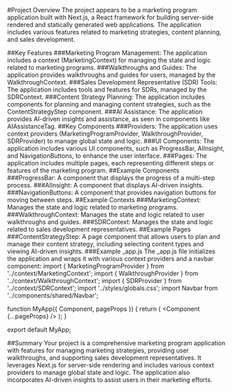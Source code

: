 #Project Overview
The project appears to be a marketing program application built with Next.js, a React framework for building server-side rendered and statically generated web applications. The application includes various features related to marketing strategies, content planning, and sales development.

##Key Features
###Marketing Program Management: The application includes a context (MarketingContext) for managing the state and logic related to marketing programs.
###Walkthroughs and Guides: The application provides walkthroughs and guides for users, managed by the WalkthroughContext.
###Sales Development Representative (SDR) Tools: The application includes tools and features for SDRs, managed by the SDRContext.
###Content Strategy Planning: The application includes components for planning and managing content strategies, such as the ContentStrategyStep component.
###AI Assistance: The application provides AI-driven insights and assistance, as seen in components like AIAssistanceTag.
##Key Components
###Providers: The application uses context providers (MarketingProgramProvider, WalkthroughProvider, SDRProvider) to manage global state and logic.
###UI Components: The application includes various UI components, such as ProgressBar, AIInsight, and NavigationButtons, to enhance the user interface.
###Pages: The application includes multiple pages, each representing different steps or features of the marketing program.
##Example Components
###ProgressBar: A component that displays the progress of a multi-step process.
###AIInsight: A component that displays AI-driven insights.
###NavigationButtons: A component that provides navigation buttons for moving between steps.
##Example Contexts
###MarketingContext: Manages the state and logic related to marketing programs.
###WalkthroughContext: Manages the state and logic related to user walkthroughs and guides.
###SDRContext: Manages the state and logic related to sales development representatives.
##Example Pages
###ContentStrategyStep: A page component that allows users to plan and manage their content strategy, including selecting content types and viewing AI-driven insights.
###Example _app.js
The _app.js file initializes the application and wraps it with various context providers and a navbar component:
import { MarketingProgramProvider } from '../context/MarketingContext';
import { WalkthroughProvider } from '../context/WalkthroughContext';
import { SDRProvider } from '../context/SDRContext';
import '../styles/globals.css';
import Navbar from '../components/shared/Navbar';

function MyApp({ Component, pageProps }) {
  return (
    <MarketingProgramProvider>
      <WalkthroughProvider>
        <SDRProvider>
          <Navbar />
          <Component {...pageProps} />
        </SDRProvider>
      </WalkthroughProvider>
    </MarketingProgramProvider>
  );
}

export default MyApp;

##Summary
Your project is a comprehensive marketing program application with features for managing marketing strategies, providing user walkthroughs, and supporting sales development representatives. It leverages Next.js for server-side rendering and includes various context providers to manage global state and logic. The application also incorporates AI-driven insights to assist users in their marketing efforts.